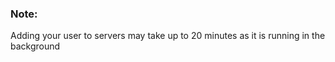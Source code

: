 ### Note:

Adding your user to servers may take up to 20 minutes as it is running in the background



